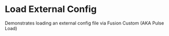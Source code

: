 # Load External Config

Demonstrates loading an external config file via Fusion Custom (AKA Pulse Load)
